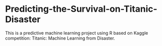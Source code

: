 # Predicting-the-Survival-on-Titanic-Disaster
This is a predictive machine learning project using R based on Kaggle competition: Titanic: Machine Learning from Disaster.
